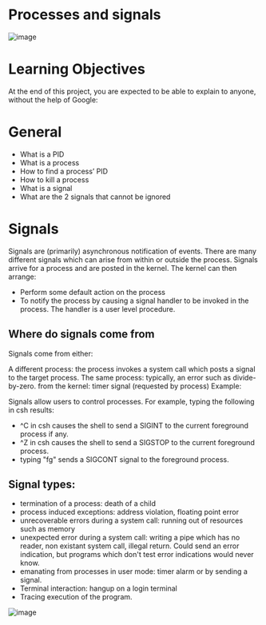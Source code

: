 # Processes and signals
![image](https://user-images.githubusercontent.com/105078661/215111354-815d93fc-c398-4b3a-adca-2dddde56c2f9.png)
# Learning Objectives
At the end of this project, you are expected to be able to explain to anyone, without the help of Google:

# General 
- What is a PID
- What is a process
- How to find a process’ PID
- How to kill a process
- What is a signal
- What are the 2 signals that cannot be ignored

# Signals
Signals are (primarily) asynchronous notification of events. There are many different signals which can arise from within or outside the process.
Signals arrive for a process and are posted in the kernel. The kernel can then arrange:
 

- Perform some default action on the process
- To notify the process by causing a signal handler to be invoked in the process. The handler is a user level procedure.

## Where do signals come from

Signals come from either:

A different process: the process invokes a system call which posts a signal to the target process.
The same process: typically, an error such as divide-by-zero.
from the kernel: timer signal (requested by process)
Example:

Signals allow users to control processes. For example, typing the following in csh results:
- ^C in csh causes the shell to send a SIGINT to the current foreground process if any.
- ^Z in csh causes the shell to send a SIGSTOP to the current foreground process.
- typing "fg" sends a SIGCONT signal to the foreground process.

## Signal types:
- termination of a process: death of a child
- process induced exceptions: address violation, floating point error
- unrecoverable errors during a system call: running out of resources such as memory
- unexpected error during a system call: writing a pipe which has no reader, non existant system call, illegal return. Could send an error indication, but programs which don't test error indications would never know.
- emanating from processes in user mode: timer alarm or by sending a signal.
- Terminal interaction: hangup on a login terminal
- Tracing execution of the program.


![image](https://user-images.githubusercontent.com/105078661/215111821-d57e0a9f-44f1-4497-a419-1a9d87b796b5.png)

